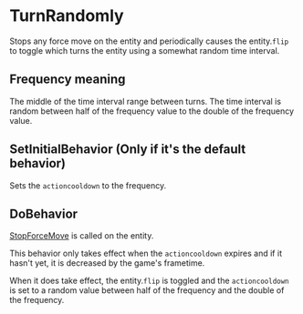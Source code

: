 # TurnRandomly
Stops any force move on the entity and periodically causes the entity.`flip` to toggle which turns the entity using a somewhat random time interval.

## Frequency meaning
The middle of the time interval range between turns. The time interval is random between half of the frequency value to the double of the frequency value.

## SetInitialBehavior (Only if it's the default behavior)
Sets the `actioncooldown` to the frequency.

## DoBehavior
[StopForceMove](../../EntityControl/EntityControl%20Methods.md#stopforcemove) is called on the entity.

This behavior only takes effect when the `actioncooldown` expires and if it hasn't yet, it is decreased by the game's frametime.

When it does take effect, the entity.`flip` is toggled and the `actioncooldown` is set to a random value between half of the frequency and the double of the frequency.